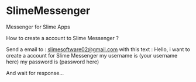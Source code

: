 # SlimeMessenger
Messenger for Slime Apps

How to create a account to Slime Messenger ?

Send a email to : slimesoftware02@gmail.com with this text :
Hello, i want to create a account for Slime Messenger
my username is (your username here) 
my password is (password here)

And wait for response...
